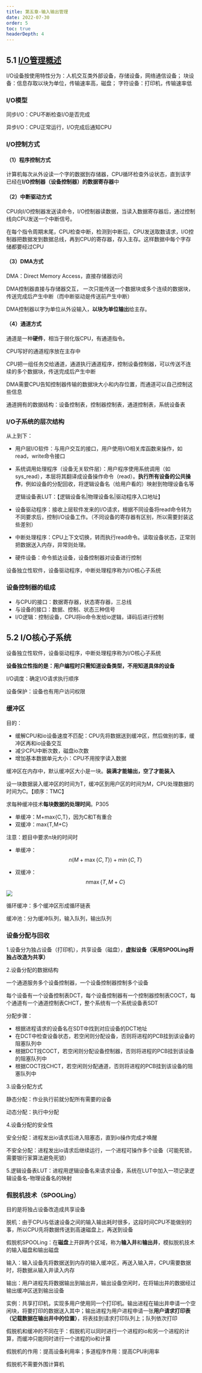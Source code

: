 ```yaml
---
title: 第五章-输入输出管理
date: 2022-07-30
order: 5
toc: true
headerDepth: 4
---
```


## 5.1 [I/O管理概述](https://blog.csdn.net/qq_43896405/article/details/119358788)

I/O设备按使用特性分为：人机交互类外部设备，存储设备，网络通信设备；
块设备：信息存取以块为单位，传输速率高，磁盘；
字符设备：打印机，传输速率低

### I/O模型

同步I/O：CPU不断检查I/O是否完成

异步I/O：CPU正常运行，I/O完成后通知CPU

### I/O控制方式

#### （1）程序控制方式

计算机每次从外设读一个字的数据到存储器，CPU循环检查外设状态，直到该字已经在**I/O控制器（设备控制器）**的**数据寄存器**中



#### （2）中断驱动方式

CPU向I/O控制器发送读命令，I/O控制器读数据，当读入数据寄存器后，通过控制线向CPU发送一个中断信号。

在每个指令周期末尾，CPU检查中断，检测到中断后，CPU发送取数请求，I/O控制器把数据发到数据总线，再到CPU的寄存器，存入主存。这样数据中每个字存储都要经过CPU



#### （3）DMA方式

DMA：Direct Memory Access，直接存储器访问

DMA控制器直接与存储器交互， 一次只能传送一个数据块或多个连续的数据块，传送完成后产生中断（而中断驱动是传送前产生中断）

DMA控制器以字为单位从外设输入，**以块为单位输出**给主存。

#### （4）通道方式

通道是一种**硬件**，相当于弱化版CPU，有通道指令。

CPU写好的通道程序放在主存中

CPU把一组任务交给通道，通道执行通道程序，控制设备控制器，可以传送不连续的多个数据块，传送完成后产生中断

DMA需要CPU告知控制器传输的数据块大小和内存位置，而通道可以自己控制这些信息

通道拥有的数据结构：设备控制表，控制器控制表，通道控制表，系统设备表

### I/O子系统的层次结构

从上到下：

- 用户层I/O软件：与用户交互的接口，用户使用I/O相关库函数来操作，如read，write命令接口

- 系统调用处理程序（设备无关软件层）：用户程序使用系统调用（如sys_read），本层将其翻译成设备操作命令（read）。**执行所有设备的公共操作**，例如设备的分配回收，将逻辑设备名（给用户看的）映射到物理设备名等

  逻辑设备表LUT：【逻辑设备名|物理设备名|驱动程序入口地址】

- 设备驱动程序：接收上层软件发来的I/O请求，根据不同设备将read命令转为不同要求后，控制I/O设备工作。（不同设备的寄存器有区别，所以需要封装这些差别）

- 中断处理程序：CPU上下文切换，转而执行read命令。读取设备状态，正常则把数据送入内存，异常则处理。

- 硬件设备：命令抵达设备，设备控制器对设备进行控制

设备独立性软件，设备驱动程序，中断处理程序称为I/O核心子系统



### 设备控制器的组成

- 与CPU的接口：数据寄存器，状态寄存器，三总线
- 与设备的接口：数据、控制、状态三种信号
- I/O逻辑：控制设备，CPU将io命令发给io逻辑，译码后进行控制

## 5.2 I/O核心子系统

设备独立性软件，设备驱动程序，中断处理程序称为I/O核心子系统

**设备独立性指的是：用户编程时只需知道设备类型，不用知道具体的设备**

I/O调度：确定I/O请求执行顺序

设备保护：设备也有用户访问权限



### 缓冲区

目的：

- 缓解CPU和io设备速度不匹配：CPU先将数据送到缓冲区，然后做别的事，缓冲区再和io设备交互
- 减少CPU中断次数，磁盘io次数
- 增加基本数据单元大小：CPU不用按字读入数据

缓冲区在内存中，默认缓冲区大小是一块。**装满才能输出，空了才能装入**

设一块数据装入缓冲区的时间为T，缓冲区到用户区的时间为M，CPU处理数据的时间为C。【顺序：TMC】

求每种缓冲技术**每块数据的处理时间**。P305

- 单缓冲：M+max\{C,T\}，因为C和T有重合
- 双缓冲：max\{T,M+C\}

注意：题目中要求n块的时间时

- 单缓冲：
  $$
  n(M+\max\{C,T\})+\min\{C,T\}
  $$
  
- 双缓冲：
  $$
  n\max\{T,M+C\}
  $$
  

![](https://img1.imgtp.com/2022/07/30/ZRkDFfZX.png)

循环缓冲：多个缓冲区形成循环链表

缓冲池：分为缓冲队列，输入队列，输出队列



### 设备分配与回收

1.设备分为独占设备（打印机），共享设备（磁盘），**虚拟设备（采用SPOOLing将独占改造为共享）**

2.设备分配的数据结构

一个通道服务多个设备控制器，一个设备控制器控制多个设备

每个设备有一个设备控制表DCT，每个设备控制器有一个控制器控制表COCT，每个通道有一个通道控制表CHCT，整个系统有一个系统设备表SDT

分配步骤：

- 根据进程请求的设备名在SDT中找到对应设备的DCT地址
- 在DCT中检查设备状态，若空闲则分配设备，否则将进程的PCB挂到该设备的阻塞队列中
- 根据DCT找COCT，若空闲则分配设备控制器，否则将进程的PCB挂到该设备的阻塞队列中
- 根据COCT找CHCT，若空闲则分配通道，否则将进程的PCB挂到该设备的阻塞队列中



3.设备分配方式

静态分配：作业执行前就分配所有需要的设备

动态分配：执行中分配



4.设备分配的安全性

安全分配：进程发出io请求后进入阻塞态，直到io操作完成才唤醒

不安全分配：进程发出io请求后继续运行，一个进程可操作多个设备（可能死锁，需要银行家算法避免死锁）



5.逻辑设备表LUT：进程用逻辑设备名来请求设备，系统在LUT中加入一项记录逻辑设备名-物理设备名的映射



### 假脱机技术（SPOOLing）

目的是将独占设备改造成共享设备

脱机：由于CPU与低速设备之间的输入输出耗时很多，这段时间CPU不能做别的事，所以CPU先将数据传送到高速磁盘上，再送到设备

假脱机SPOOLing：在**磁盘**上开辟两个区域，称为**输入井**和**输出井**，模拟脱机技术的输入磁盘和输出磁盘



输入：输入设备先将数据送到内存的输入缓冲区，再送入输入井，CPU需要数据时，将数据从输入井读入内存

输出：用户进程先将数据输出到输出井，输出设备空闲时，在将输出井的数据经过输出缓冲区送到输出设备

实例：共享打印机，实现多用户使用同一个打印机。输出进程在输出井申请一个空闲块，将要打印的数据送入其中；输出进程为用户进程申请一张**用户请求打印表（记载数据在输出井中的位置）**，将表挂到请求打印队列上；队列依次打印



假脱机和缓冲的不同在于：假脱机可以同时进行一个进程的io和另一个进程的计算，而缓冲只能同时进行一个进程的io和计算

假脱机的作用：提高设备利用率；多道程序作用：提高CPU利用率

假脱机不需要外围计算机

